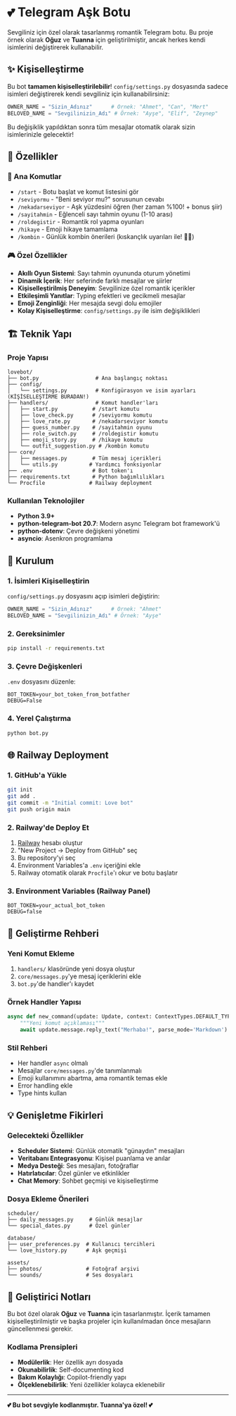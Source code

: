 # 💕 Telegram Aşk Botu

Sevgiliniz için özel olarak tasarlanmış romantik Telegram botu. Bu proje örnek olarak **Oğuz** ve **Tuanna** için geliştirilmiştir, ancak herkes kendi isimlerini değiştirerek kullanabilir.

## ✨ Kişiselleştirme

Bu bot **tamamen kişiselleştirilebilir**! `config/settings.py` dosyasında sadece isimleri değiştirerek kendi sevgiliniz için kullanabilirsiniz:

```python
OWNER_NAME = "Sizin_Adınız"      # Örnek: "Ahmet", "Can", "Mert"
BELOVED_NAME = "Sevgilinizin_Adı" # Örnek: "Ayşe", "Elif", "Zeynep"
```

Bu değişiklik yapıldıktan sonra tüm mesajlar otomatik olarak sizin isimlerinizle gelecektir!

## 🌟 Özellikler

### 💬 Ana Komutlar
- `/start` - Botu başlat ve komut listesini gör
- `/seviyormu` - "Beni seviyor mu?" sorusunun cevabı
- `/nekadarseviyor` - Aşk yüzdesini öğren (her zaman %100! + bonus şiir)
- `/sayitahmin` - Eğlenceli sayı tahmin oyunu (1-10 arası)
- `/roldegistir` - Romantik rol yapma oyunları
- `/hikaye` - Emoji hikaye tamamlama
- `/kombin` - Günlük kombin önerileri (kıskançlık uyarıları ile! 😤💕)

### 🎮 Özel Özellikler
- **Akıllı Oyun Sistemi**: Sayı tahmin oyununda oturum yönetimi
- **Dinamik İçerik**: Her seferinde farklı mesajlar ve şiirler
- **Kişiselleştirilmiş Deneyim**: Sevgilinize özel romantik içerikler
- **Etkileşimli Yanıtlar**: Typing efektleri ve gecikmeli mesajlar
- **Emoji Zenginliği**: Her mesajda sevgi dolu emojiler
- **Kolay Kişiselleştirme**: `config/settings.py` ile isim değişiklikleri

## 🏗️ Teknik Yapı

### Proje Yapısı
```
lovebot/
├── bot.py                  # Ana başlangıç noktası
├── config/
│   └── settings.py         # Konfigürasyon ve isim ayarları (KİŞİSELLEŞTİRME BURADAN!)
├── handlers/               # Komut handler'ları
│   ├── start.py           # /start komutu
│   ├── love_check.py      # /seviyormu komutu
│   ├── love_rate.py       # /nekadarseviyor komutu
│   ├── guess_number.py    # /sayitahmin oyunu
│   ├── role_switch.py     # /roldegistir komutu
│   ├── emoji_story.py     # /hikaye komutu
│   └── outfit_suggestion.py # /kombin komutu
├── core/
│   ├── messages.py        # Tüm mesaj içerikleri
│   └── utils.py          # Yardımcı fonksiyonlar
├── .env                   # Bot token'ı
├── requirements.txt       # Python bağımlılıkları
└── Procfile              # Railway deployment
```

### Kullanılan Teknolojiler
- **Python 3.9+**
- **python-telegram-bot 20.7**: Modern async Telegram bot framework'ü
- **python-dotenv**: Çevre değişkeni yönetimi
- **asyncio**: Asenkron programlama

## 🚀 Kurulum

### 1. İsimleri Kişiselleştirin
`config/settings.py` dosyasını açıp isimleri değiştirin:
```python
OWNER_NAME = "Sizin_Adınız"      # Örnek: "Ahmet"
BELOVED_NAME = "Sevgilinizin_Adı" # Örnek: "Ayşe"
```

### 2. Gereksinimler
```bash
pip install -r requirements.txt
```

### 3. Çevre Değişkenleri
`.env` dosyasını düzenle:
```env
BOT_TOKEN=your_bot_token_from_botfather
DEBUG=False
```

### 4. Yerel Çalıştırma
```bash
python bot.py
```

## 🌐 Railway Deployment

### 1. GitHub'a Yükle
```bash
git init
git add .
git commit -m "Initial commit: Love bot"
git push origin main
```

### 2. Railway'de Deploy Et
1. [Railway](https://railway.app) hesabı oluştur
2. "New Project → Deploy from GitHub" seç
3. Bu repository'yi seç
4. Environment Variables'a `.env` içeriğini ekle
5. Railway otomatik olarak `Procfile`'ı okur ve botu başlatır

### 3. Environment Variables (Railway Panel)
```
BOT_TOKEN=your_actual_bot_token
DEBUG=false
```

## 🎯 Geliştirme Rehberi

### Yeni Komut Ekleme
1. `handlers/` klasöründe yeni dosya oluştur
2. `core/messages.py`'ye mesaj içeriklerini ekle
3. `bot.py`'de handler'ı kaydet

### Örnek Handler Yapısı
```python
async def new_command(update: Update, context: ContextTypes.DEFAULT_TYPE):
    """Yeni komut açıklaması"""
    await update.message.reply_text("Merhaba!", parse_mode='Markdown')
```

### Stil Rehberi
- Her handler `async` olmalı
- Mesajlar `core/messages.py`'de tanımlanmalı
- Emoji kullanımını abartma, ama romantik temas ekle
- Error handling ekle
- Type hints kullan

## 💡 Genişletme Fikirleri

### Gelecekteki Özellikler
- **Scheduler Sistemi**: Günlük otomatik "günaydın" mesajları
- **Veritabanı Entegrasyonu**: Kişisel puanlama ve anılar
- **Medya Desteği**: Ses mesajları, fotoğraflar
- **Hatırlatıcılar**: Özel günler ve etkinlikler
- **Chat Memory**: Sohbet geçmişi ve kişiselleştirme

### Dosya Ekleme Önerileri
```
scheduler/
├── daily_messages.py     # Günlük mesajlar
└── special_dates.py      # Özel günler

database/
├── user_preferences.py  # Kullanıcı tercihleri
└── love_history.py      # Aşk geçmişi

assets/
├── photos/              # Fotoğraf arşivi
└── sounds/              # Ses dosyaları
```

## 👥 Geliştirici Notları

Bu bot özel olarak **Oğuz** ve **Tuanna** için tasarlanmıştır. İçerik tamamen kişiselleştirilmiştir ve başka projeler için kullanılmadan önce mesajların güncellenmesi gerekir.

### Kodlama Prensipleri
- **Modülerlik**: Her özellik ayrı dosyada
- **Okunabilirlik**: Self-documenting kod
- **Bakım Kolaylığı**: Copilot-friendly yapı
- **Ölçeklenebilirlik**: Yeni özellikler kolayca eklenebilir

---

**💕 Bu bot sevgiyle kodlanmıştır. Tuanna'ya özel! 💕**
